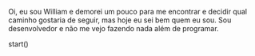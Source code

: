 Oi, eu sou William e demorei um pouco para me encontrar e decidir qual caminho gostaria de seguir, mas hoje eu sei bem quem eu sou. 
Sou desenvolvedor e não me vejo fazendo nada além de programar. 

start()
